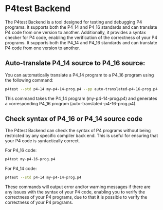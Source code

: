 <!--!
\page p4test_backend P4test Backend                                                               
-->
<!--!
\internal
-->
# P4test Backend
<!--!
\endinternal
-->

<!--!
[TOC]
-->
The P4test Backend is a tool designed for testing and debugging P4
programs. It supports both the P4_14 and P4_16 standards and can
translate P4 code from one version to another. Additionally, it
provides a syntax checker for P4 code, enabling the verification of 
the correctness of your P4 programs. It supports both the P4_14 and 
P4_16 standards and can translate P4 code from one version to another.

## Auto-translate P4_14 source to P4_16 source:
You can automatically translate a P4_14 program to a P4_16 program
using the following command:
```bash
p4test --std p4-14 my-p4-14-prog.p4 --pp auto-translated-p4-16-prog.p4
```

This command takes the P4_14 program (my-p4-14-prog.p4) and generates
a corresponding P4_16 program (auto-translated-p4-16-prog.p4).


## Check syntax of P4_16 or P4_14 source code
The P4test Backend can check the syntax of P4 programs without being
restricted by any specific compiler back end. This is useful for
ensuring that your P4 code is syntactically correct.

For P4_16 code: 
```bash
p4test my-p4-16-prog.p4
```

For P4_14 code: 
```bash
p4test --std p4-14 my-p4-14-prog.p4
```

These commands will output error and/or warning messages if there 
are any issues with the syntax of your P4 code, enabling you to
verify the correctness of your P4 programs, due to that it is 
possible to verify the correctness of your P4 programs.
